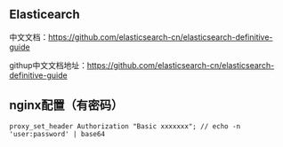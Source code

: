 ## Elasticearch



中文文档：https://github.com/elasticsearch-cn/elasticsearch-definitive-guide

githup中文文档地址：https://github.com/elasticsearch-cn/elasticsearch-definitive-guide



## nginx配置（有密码）

```
proxy_set_header Authorization "Basic xxxxxxx"; // echo -n 'user:password' | base64
```


